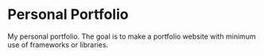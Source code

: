 # Personal Portfolio
My personal portfolio. The goal is to make a portfolio website with minimum use of frameworks or libraries.
